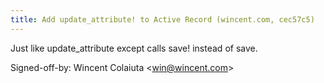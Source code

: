 ```yaml
---
title: Add update_attribute! to Active Record (wincent.com, cec57c5)
---
```


Just like update\_attribute except calls save! instead of save.

Signed-off-by: Wincent Colaiuta &lt;win@wincent.com&gt;
